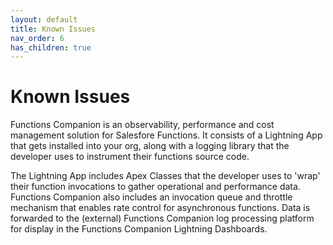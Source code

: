 ```yaml
---
layout: default
title: Known Issues
nav_order: 6
has_children: true
---
```


# Known Issues

Functions Companion is an observability, performance and cost management solution for Salesfore Functions. It consists of
a Lightning App that gets installed into your org, along with a logging library that the developer uses to instrument
their functions source code.

The Lightning App includes Apex Classes that the developer uses to 'wrap' their function invocations to gather
operational and performance data. Functions Companion also includes an invocation queue and throttle mechanism that
enables rate control for asynchronous functions. Data is forwarded to the (external) Functions Companion log processing
platform for display in the Functions Companion Lightning Dashboards.
